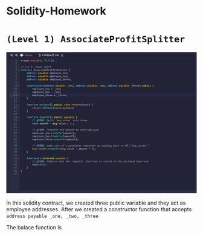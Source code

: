 # Solidity-Homework
# ```(Level 1) AssociateProfitSplitter```
![image](./Screenshots/code.png)

In this solidity contract, we created three public variable and they act as employee addresses.
After we created a constructor function that accepts ```
address payable _one, _two, _three```

The balace function is 
